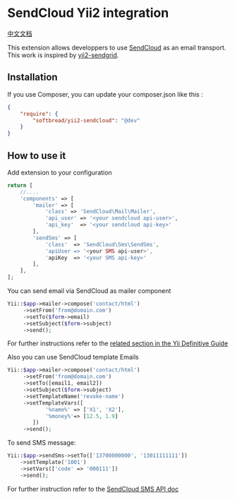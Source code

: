 SendCloud Yii2 integration
=========================
[中文文档](README-CN.md)

This extension allows developpers to use [SendCloud](https://sendcloud.net/) as an email transport.
This work is inspired by [yii2-sendgrid](https://github.com/pgaultier/yii2-sendgrid).

Installation
------------

If you use Composer, you can update your composer.json like this :

``` json
{
    "require": {
        "softbread/yii2-sendcloud": "@dev"
    }
}
```

How to use it
------------

Add extension to your configuration

``` php
return [
    //....
    'components' => [
        'mailer' => [
            'class' => 'SendCloud\Mail\Mailer',
            'api_user' => '<your sendcloud api-user>',
            'api_key'  => '<your sendcloud api-key>'
        ],
        'sendSms' => [
            'class'  => 'SendCloud\Sms\SendSms',
            'apiUser => '<your SMS api-user>',
            'apiKey  => '<your SMS api-key>'
        ],
    ],
];
```

You can send email via SendCloud as mailer component 

``` php
Yii::$app->mailer->compose('contact/html')
     ->setFrom('from@domain.com')
     ->setTo($form->email)
     ->setSubject($form->subject)
     ->send();
```

For further instructions refer to the [related section in the Yii Definitive Guide](http://www.yiiframework.com/doc-2.0/guide-tutorial-mailing.html)

Also you can use SendCloud template Emails

``` php
Yii::$app->mailer->compose('contact/html')
     ->setFrom('from@domain.com')
     ->setTo([email1, email2])
     ->setSubject($form->subject)
     ->setTemplateName('revoke-name')
     ->setTemplateVars([
            '%name%' => ['X1', 'X2'],
            '%money%'=> [12.5, 1.9]
        ])
     ->send();
```

To send SMS message:
``` php
Yii::$app->sendSms->setTo(['13700000000', '13011111111'])
    ->setTemplate('1001')
    ->setVars(['code' => '000111'])
    ->send();
```

For further instruction refer to the [SendCloud SMS API doc](http://www.sendcloud.net/doc/sms/api/)
